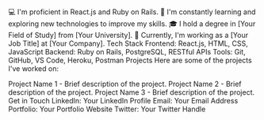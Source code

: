 💻 I'm proficient in React.js and Ruby on Rails.
🌱 I'm constantly learning and exploring new technologies to improve my skills.
🎓 I hold a degree in [Your Field of Study] from [Your University].
💼 Currently, I'm working as a [Your Job Title] at [Your Company].
Tech Stack
Frontend: React.js, HTML, CSS, JavaScript
Backend: Ruby on Rails, PostgreSQL, RESTful APIs
Tools: Git, GitHub, VS Code, Heroku, Postman
Projects
Here are some of the projects I've worked on:

Project Name 1 - Brief description of the project.
Project Name 2 - Brief description of the project.
Project Name 3 - Brief description of the project.
Get in Touch
LinkedIn: Your LinkedIn Profile
Email: Your Email Address
Portfolio: Your Portfolio Website
Twitter: Your Twitter Handle

<!---
Shamir111/Shamir111 is a ✨ special ✨ repository because its `README.md` (this file) appears on your GitHub profile.
You can click the Preview link to take a look at your changes.
--->
